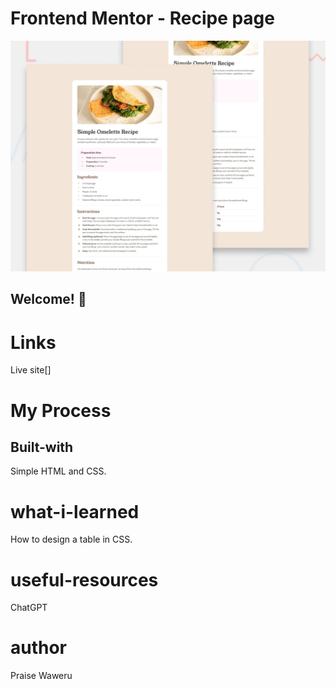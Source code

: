 # Frontend Mentor - Recipe page

![Design preview for the Recipe page coding challenge](./preview.jpg)

## Welcome! 👋

# Links
Live site[]

# My Process
## Built-with
Simple HTML and CSS.
# what-i-learned
How to design a table in CSS.
# useful-resources
ChatGPT
# author
Praise Waweru